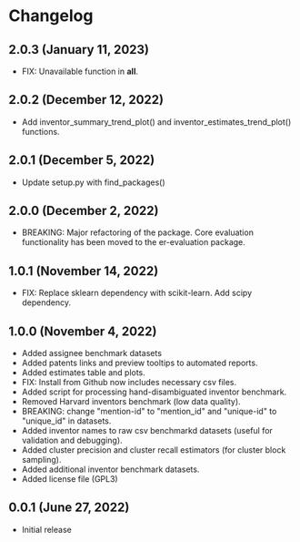 # Changelog

## 2.0.3 (January 11, 2023)

- FIX: Unavailable function in __all__.

## 2.0.2 (December 12, 2022)

- Add inventor_summary_trend_plot() and inventor_estimates_trend_plot() functions.

## 2.0.1 (December 5, 2022)

- Update setup.py with find_packages()


## 2.0.0 (December 2, 2022)

- BREAKING: Major refactoring of the package. Core evaluation functionality has been moved to the er-evaluation package.

## 1.0.1 (November 14, 2022)

- FIX: Replace sklearn dependency with scikit-learn. Add scipy dependency.

## 1.0.0 (November 4, 2022)

- Added assignee benchmark datasets
- Added patents links and preview tooltips to automated reports.
- Added estimates table and plots.
- FIX: Install from Github now includes necessary csv files.
- Added script for processing hand-disambiguated inventor benchmark.
- Removed Harvard inventors benchmark (low data quality).
- BREAKING: change "mention-id" to "mention_id" and "unique-id" to "unique_id" in datasets.
- Added inventor names to raw csv benchmarkd datasets (useful for validation and debugging).
- Added cluster precision and cluster recall estimators (for cluster block sampling).
- Added additional inventor benchmark datasets.
- Added license file (GPL3)

## 0.0.1 (June 27, 2022)

- Initial release
